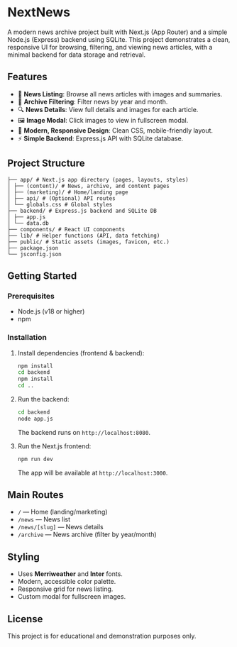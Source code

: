 # NextNews

A modern news archive project built with Next.js (App Router) and a simple Node.js (Express) backend using SQLite. This project demonstrates a clean, responsive UI for browsing, filtering, and viewing news articles, with a minimal backend for data storage and retrieval.

## Features
- 📰 **News Listing**: Browse all news articles with images and summaries.
- 📅 **Archive Filtering**: Filter news by year and month.
- 🔍 **News Details**: View full details and images for each article.
- 🖼️ **Image Modal**: Click images to view in fullscreen modal.
- 🎨 **Modern, Responsive Design**: Clean CSS, mobile-friendly layout.
- ⚡ **Simple Backend**: Express.js API with SQLite database.

## Project Structure
```.
├── app/ # Next.js app directory (pages, layouts, styles)
│ ├── (content)/ # News, archive, and content pages
│ ├── (marketing)/ # Home/landing page
│ ├── api/ # (Optional) API routes
│ └── globals.css # Global styles
├── backend/ # Express.js backend and SQLite DB
│ ├── app.js
│ └── data.db
├── components/ # React UI components
├── lib/ # Helper functions (API, data fetching)
├── public/ # Static assets (images, favicon, etc.)
├── package.json
└── jsconfig.json
```

## Getting Started

### Prerequisites
- Node.js (v18 or higher)
- npm

### Installation
1. Install dependencies (frontend & backend):
    ```bash
    npm install
    cd backend
    npm install
    cd ..
    ```

2. Run the backend:
    ```bash
    cd backend
    node app.js
    ```
    The backend runs on `http://localhost:8080`.

3. Run the Next.js frontend:
    ```bash
    npm run dev
    ```
    The app will be available at `http://localhost:3000`.

## Main Routes
- `/` — Home (landing/marketing)
- `/news` — News list
- `/news/[slug]` — News details
- `/archive` — News archive (filter by year/month)

## Styling
- Uses **Merriweather** and **Inter** fonts.
- Modern, accessible color palette.
- Responsive grid for news listing.
- Custom modal for fullscreen images.

## License
This project is for educational and demonstration purposes only.
